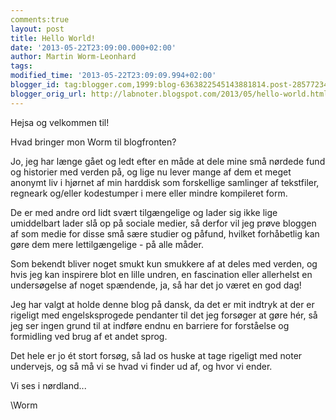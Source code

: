 ```yaml
---
comments:true
layout: post
title: Hello World!
date: '2013-05-22T23:09:00.000+02:00'
author: Martin Worm-Leonhard
tags: 
modified_time: '2013-05-22T23:09:09.994+02:00'
blogger_id: tag:blogger.com,1999:blog-6363822545143881814.post-2857723425532172257
blogger_orig_url: http://labnoter.blogspot.com/2013/05/hello-world.html
---
```


Hejsa og velkommen til! 

Hvad bringer mon Worm til blogfronten?

Jo, jeg har længe gået og ledt efter en måde at dele mine små nørdede
fund og historier med verden på, og lige nu lever mange af dem et meget
anonymt liv i hjørnet af min harddisk som forskellige samlinger af
tekstfiler, regneark og/eller kodestumper i mere eller mindre kompileret
form. 

De er med andre ord lidt svært tilgængelige og lader sig ikke lige
umiddelbart lader slå op på sociale medier, så derfor vil jeg prøve
bloggen af som medie for disse små sære studier og påfund, hvilket
forhåbetlig kan gøre dem mere lettilgængelige - på alle måder.

Som bekendt bliver noget smukt kun smukkere af at deles med verden, og
hvis jeg kan inspirere blot en lille undren, en fascination eller
allerhelst en undersøgelse af noget spændende, ja, så har det jo været
en god dag!

Jeg har valgt at holde denne blog på dansk, da det er mit indtryk at der
er rigeligt med engelsksprogede pendanter til det jeg forsøger at gøre
hér, så jeg ser ingen grund til at indføre endnu en barriere for
forståelse og formidling ved brug af et andet sprog.

Det hele er jo ét stort forsøg, så lad os huske at tage rigeligt med
noter undervejs, og så må vi se hvad vi finder ud af, og hvor vi ender.

Vi ses i nørdland...

\\Worm

